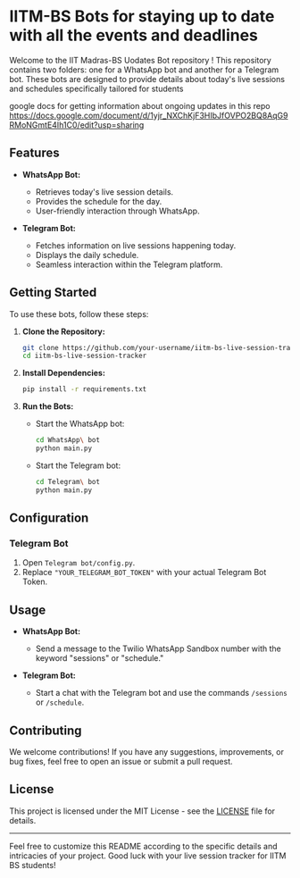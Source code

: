 # IITM-BS Bots for staying up to date with all the events and deadlines

Welcome to the IIT Madras-BS Uodates Bot repository ! This repository contains two folders: one for a WhatsApp bot and another for a Telegram bot. These bots are designed to provide details about today's live sessions and schedules specifically tailored for students

google docs for getting information about ongoing updates in this repo
https://docs.google.com/document/d/1yjr_NXChKjF3HIbJfOVPO2BQ8AqG9RMoNGmtE4Ih1C0/edit?usp=sharing
## Features

- **WhatsApp Bot:**
  - Retrieves today's live session details.
  - Provides the schedule for the day.
  - User-friendly interaction through WhatsApp.

- **Telegram Bot:**
  - Fetches information on live sessions happening today.
  - Displays the daily schedule.
  - Seamless interaction within the Telegram platform.

## Getting Started

To use these bots, follow these steps:

1. **Clone the Repository:**
   ```bash
   git clone https://github.com/your-username/iitm-bs-live-session-tracker.git
   cd iitm-bs-live-session-tracker
   ```

3. **Install Dependencies:**
   ```bash
   pip install -r requirements.txt
   ```

4. **Run the Bots:**
   - Start the WhatsApp bot:
     ```bash
     cd WhatsApp\ bot
     python main.py
     ```
   - Start the Telegram bot:
     ```bash
     cd Telegram\ bot
     python main.py
     ```

## Configuration


### Telegram Bot
1. Open `Telegram bot/config.py`.
2. Replace `"YOUR_TELEGRAM_BOT_TOKEN"` with your actual Telegram Bot Token.

## Usage

- **WhatsApp Bot:**
  - Send a message to the Twilio WhatsApp Sandbox number with the keyword "sessions" or "schedule."

- **Telegram Bot:**
  - Start a chat with the Telegram bot and use the commands `/sessions` or `/schedule`.

## Contributing

We welcome contributions! If you have any suggestions, improvements, or bug fixes, feel free to open an issue or submit a pull request.

## License

This project is licensed under the MIT License - see the [LICENSE](LICENSE) file for details.

---

Feel free to customize this README according to the specific details and intricacies of your project. Good luck with your live session tracker for IITM BS students!
